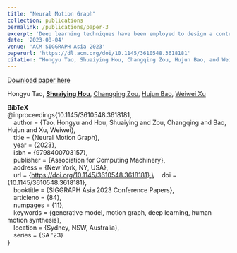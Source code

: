 ```yaml
---
title: "Neural Motion Graph"
collection: publications
permalink: /publications/paper-3
excerpt: 'Deep learning techniques have been employed to design a controllable human motion synthesizer. Despite their potential, however, designing a neural network-based motion synthesis that enables flexible user interaction, fine-grained controllability, and the support of new types of motions at reduced time and space consumption costs remains a challenge. In this paper, we propose a novel approach, a neural motion graph, that addresses the challenge by enabling scalability to new motions while using compact neural networks. Our approach represents each type of motion with a separate neural node to reduce the cost of adding new motion types. In addition, designing a separate neural node for each motion type enables task-specific control strategies and has greater potential to achieve a high-quality synthesis of complex motions, such as the Mongolian dance. Furthermore, a single transition network, which acts as neural edges, is used to model the transition between two motion nodes. The transition network is designed with a lightweight control module to achieve a fine-grained response to user control signals. Overall, the design choice makes the neural motion graph highly controllable and scalable. In addition to being fully flexible to user interaction through high-level and fine-grained user-control signals, our experimental and subjective evaluation results demonstrate that our proposed approach, neural motion graph, outperforms state-of-the-art human motion synthesis methods in terms of the quality of controlled motion generation.'
date: '2023-08-04'
venue: 'ACM SIGGRAPH Asia 2023'
paperurl: 'https://dl.acm.org/doi/10.1145/3610548.3618181'
citation: "Hongyu Tao, Shuaiying Hou, Changqing Zou, Hujun Bao, and Weiwei Xu. 2023. Neural Motion Graph. In SIGGRAPH Asia 2023 Conference Papers (SA '23). Association for Computing Machinery, New York, NY, USA, Article 84, 1–11. https://doi.org/10.1145/3610548.3618181"
---
```


[Download paper here](https://dl.acm.org/doi/10.1145/3610548.3618181)

Hongyu Tao, [**Shuaiying Hou**](https://houericsy.github.io/ShuaiyingHou/), [Changqing Zou](https://changqingzou.weebly.com/), [Hujun Bao](http://www.cad.zju.edu.cn/home/bao/), [Weiwei Xu](http://www.cad.zju.edu.cn/home/weiweixu/weiweixu_en.htm)


**BibTeX**\
@inproceedings{10.1145/3610548.3618181,\
&emsp;author = {Tao, Hongyu and Hou, Shuaiying and Zou, Changqing and Bao, Hujun and Xu, Weiwei},\
&emsp;title = {Neural Motion Graph},\
&emsp;year = {2023},\
&emsp;isbn = {9798400703157},\
&emsp;publisher = {Association for Computing Machinery},\
&emsp;address = {New York, NY, USA},\
&emsp;url = {https://doi.org/10.1145/3610548.3618181},\
&emsp;doi = {10.1145/3610548.3618181},\
&emsp;booktitle = {SIGGRAPH Asia 2023 Conference Papers},\
&emsp;articleno = {84},\
&emsp;numpages = {11},\
&emsp;keywords = {generative model, motion graph, deep learning, human motion synthesis},\
&emsp;location = {Sydney, NSW, Australia},\
&emsp;series = {SA '23}\
}